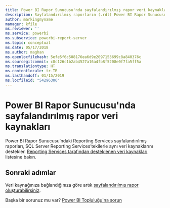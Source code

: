 ```yaml
---
title: Power BI Rapor Sunucusu'nda sayfalandırılmış rapor veri kaynakları
description: Sayfalandırılmış raporların (.rdl) Power BI Rapor Sunucusu’nda bağlanabileceği veri kaynakları hakkında bilgi edinin.
author: markingmyname
manager: kfile
ms.reviewer: ''
ms.service: powerbi
ms.subservice: powerbi-report-server
ms.topic: conceptual
ms.date: 05/17/2018
ms.author: maghan
ms.openlocfilehash: 5efe5f6c508176ea6d9e2097153699c8a840376c
ms.sourcegitcommit: c8c126c1b2ab4527a16a4fb8f5208e0f7fa5ff5a
ms.translationtype: HT
ms.contentlocale: tr-TR
ms.lasthandoff: 01/15/2019
ms.locfileid: "54296306"
---
```

# <a name="paginated-report-data-sources--in-power-bi-report-server"></a>Power BI Rapor Sunucusu'nda sayfalandırılmış rapor veri kaynakları
Power BI Rapor Sunucusu’ndaki Reporting Services sayfalandırılmış raporları, SQL Server Reporting Services’tekilerle aynı veri kaynaklarını destekler. [Reporting Services tarafından desteklenen veri kaynakları](https://docs.microsoft.com/sql/reporting-services/report-data/data-sources-supported-by-reporting-services-ssrs) listesine bakın.

## <a name="next-steps"></a>Sonraki adımlar
Veri kaynağınıza bağlandığınıza göre artık [sayfalandırılmış rapor oluşturabilirsiniz](quickstart-create-paginated-report.md).  


Başka bir sorunuz mu var? [Power BI Topluluğu'na sorun](https://community.powerbi.com/)

